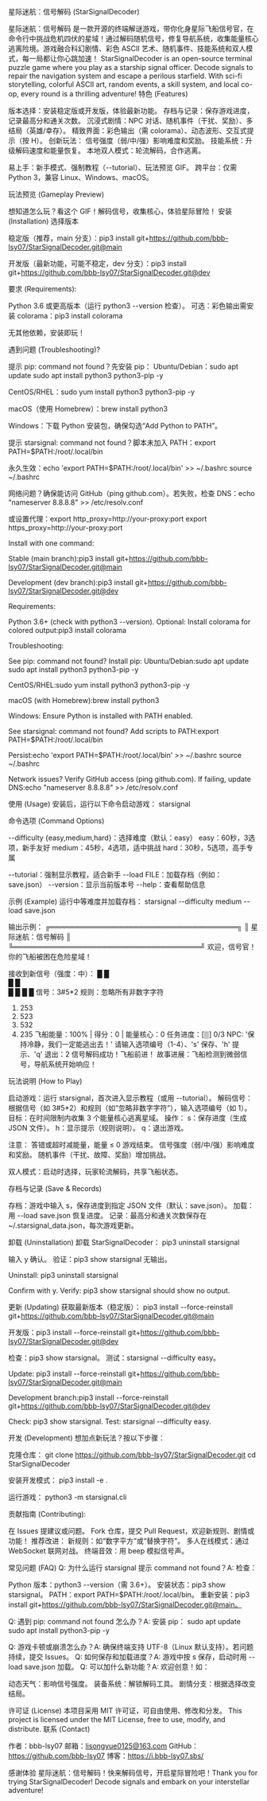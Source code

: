 星际迷航：信号解码 (StarSignalDecoder)

星际迷航：信号解码 是一款开源的终端解谜游戏，带你化身星际飞船信号官，在命令行中挑战危机四伏的星域！通过解码随机信号，修复导航系统，收集能量核心逃离险境。游戏融合科幻剧情、彩色 ASCII 艺术、随机事件、技能系统和双人模式，每一局都让你心跳加速！
StarSignalDecoder is an open-source terminal puzzle game where you play as a starship signal officer. Decode signals to repair the navigation system and escape a perilous starfield. With sci-fi storytelling, colorful ASCII art, random events, a skill system, and local co-op, every round is a thrilling adventure!
特色 (Features)

版本选择：安装稳定版或开发版，体验最新功能。
存档与记录：保存游戏进度，记录最高分和通关次数。
沉浸式剧情：NPC 对话、随机事件（干扰、奖励）、多结局（英雄/幸存）。
精致界面：彩色输出（需 colorama）、动态波形、交互式提示（按 H）。
创新玩法：
信号强度（弱/中/强）影响难度和奖励。
技能系统：升级解码速度和能量恢复。
本地双人模式：轮流解码，合作逃离。


易上手：新手模式、强制教程（--tutorial）、玩法预览 GIF。
跨平台：仅需 Python 3，兼容 Linux、Windows、macOS。

玩法预览 (Gameplay Preview)

想知道怎么玩？看这个 GIF！解码信号，收集核心，体验星际冒险！
安装 (Installation)
选择版本

稳定版（推荐，main 分支）：pip3 install git+https://github.com/bbb-lsy07/StarSignalDecoder.git@main


开发版（最新功能，可能不稳定，dev 分支）：pip3 install git+https://github.com/bbb-lsy07/StarSignalDecoder.git@dev



要求 (Requirements):

Python 3.6 或更高版本（运行 python3 --version 检查）。
可选：彩色输出需安装 colorama：pip3 install colorama


无其他依赖，安装即玩！

遇到问题 (Troubleshooting)?  

提示 pip: command not found？先安装 pip：
Ubuntu/Debian：sudo apt update
sudo apt install python3 python3-pip -y


CentOS/RHEL：sudo yum install python3 python3-pip -y


macOS（使用 Homebrew）：brew install python3


Windows：下载 Python 安装包，确保勾选“Add Python to PATH”。


提示 starsignal: command not found？脚本未加入 PATH：export PATH=$PATH:/root/.local/bin

永久生效：echo 'export PATH=$PATH:/root/.local/bin' >> ~/.bashrc
source ~/.bashrc


网络问题？确保能访问 GitHub（ping github.com）。若失败，检查 DNS：echo "nameserver 8.8.8.8" >> /etc/resolv.conf

或设置代理：export http_proxy=http://your-proxy:port
export https_proxy=http://your-proxy:port



Install with one command:

Stable (main branch):pip3 install git+https://github.com/bbb-lsy07/StarSignalDecoder.git@main


Development (dev branch):pip3 install git+https://github.com/bbb-lsy07/StarSignalDecoder.git@dev



Requirements:

Python 3.6+ (check with python3 --version).
Optional: Install colorama for colored output:pip3 install colorama



Troubleshooting:

See pip: command not found? Install pip:
Ubuntu/Debian:sudo apt update
sudo apt install python3 python3-pip -y


CentOS/RHEL:sudo yum install python3 python3-pip -y


macOS (with Homebrew):brew install python3


Windows: Ensure Python is installed with PATH enabled.


See starsignal: command not found? Add scripts to PATH:export PATH=$PATH:/root/.local/bin

Persist:echo 'export PATH=$PATH:/root/.local/bin' >> ~/.bashrc
source ~/.bashrc


Network issues? Verify GitHub access (ping github.com). If failing, update DNS:echo "nameserver 8.8.8.8" >> /etc/resolv.conf



使用 (Usage)
安装后，运行以下命令启动游戏：
starsignal

命令选项 (Command Options)

--difficulty {easy,medium,hard}：选择难度（默认：easy）
easy：60秒，3选项，新手友好
medium：45秒，4选项，适中挑战
hard：30秒，5选项，高手专属


--tutorial：强制显示教程，适合新手
--load FILE：加载存档（例如：save.json）
--version：显示当前版本号
--help：查看帮助信息

示例 (Example)
运行中等难度并加载存档：
starsignal --difficulty medium --load save.json

输出示例：
╔══════════════════════════════════════╗
║    星际迷航：信号解码              ║
╚══════════════════════════════════════╝
欢迎，信号官！你的飞船被困在危险星域！

接收到新信号（强度：中）：
  █       █  
    █   █   
█   █   █   █
信号：3#5*2
规则：忽略所有非数字字符
1. 253
2. 523
3. 532
4. 235
飞船能量：100% | 得分：0 | 能量核心：0
任务进度：[▒] 0/3
NPC: '保持冷静，我们一定能逃出去！'
请输入选项编号（1-4）、's' 保存、'h' 提示、'q' 退出：2
信号解码成功！飞船前进！
故事进展：飞船检测到微弱信号，导航系统开始响应！

玩法说明 (How to Play)

启动游戏：运行 starsignal，首次进入显示教程（或用 --tutorial）。
解码信号：根据信号（如 3#5*2）和规则（如“忽略非数字字符”），输入选项编号（如 1）。
目标：在时间限制内收集 3 个能量核心逃离星域。
操作：
s：保存进度（生成 JSON 文件）。
h：显示提示（规则说明）。
q：退出游戏。


注意：
答错或超时减能量，能量 ≤ 0 游戏结束。
信号强度（弱/中/强）影响难度和奖励。
随机事件（干扰、故障、奖励）增加挑战。


双人模式：启动时选择，玩家轮流解码，共享飞船状态。

存档与记录 (Save & Records)

存档：游戏中输入 s，保存进度到指定 JSON 文件（默认：save.json）。
加载：用 --load save.json 恢复进度。
记录：最高分和通关次数保存在 ~/.starsignal_data.json，每次游戏更新。

卸载 (Uninstallation)
卸载 StarSignalDecoder：
pip3 uninstall starsignal


输入 y 确认。
验证：pip3 show starsignal 无输出。

Uninstall:
pip3 uninstall starsignal


Confirm with y.
Verify: pip3 show starsignal should show no output.

更新 (Updating)
获取最新版本（稳定版）：
pip3 install --force-reinstall git+https://github.com/bbb-lsy07/StarSignalDecoder.git@main


开发版：pip3 install --force-reinstall git+https://github.com/bbb-lsy07/StarSignalDecoder.git@dev


检查：pip3 show starsignal。
测试：starsignal --difficulty easy。

Update:
pip3 install --force-reinstall git+https://github.com/bbb-lsy07/StarSignalDecoder.git@main


Development branch:pip3 install --force-reinstall git+https://github.com/bbb-lsy07/StarSignalDecoder.git@dev


Check: pip3 show starsignal.
Test: starsignal --difficulty easy.

开发 (Development)
想加点新玩法？按以下步骤：

克隆仓库：
git clone https://github.com/bbb-lsy07/StarSignalDecoder.git
cd StarSignalDecoder


安装开发模式：
pip3 install -e .


运行游戏：
python3 -m starsignal.cli



贡献指南 (Contributing):

在 Issues 提建议或问题。
Fork 仓库，提交 Pull Request，欢迎新规则、剧情或功能！
推荐改进：
新规则：如“数字平方”或“替换字符”。
多人在线模式：通过 WebSocket 联网对战。
终端音效：用 beep 模拟信号声。



常见问题 (FAQ)
Q: 为什么运行 starsignal 提示 command not found？A: 检查：

Python 版本：python3 --version（需 3.6+）。
安装状态：pip3 show starsignal。
PATH：export PATH=$PATH:/root/.local/bin。
重新安装：pip3 install git+https://github.com/bbb-lsy07/StarSignalDecoder.git@main。

Q: 遇到 pip: command not found 怎么办？A: 安装 pip：
sudo apt update
sudo apt install python3-pip -y

Q: 游戏卡顿或崩溃怎么办？A: 确保终端支持 UTF-8（Linux 默认支持）。若问题持续，提交 Issues。
Q: 如何保存和加载进度？A: 游戏中按 s 保存，启动时用 --load save.json 加载。
Q: 可以加什么新功能？A: 欢迎创意！如：

动态天气：影响信号强度。
装备系统：解锁解码工具。
剧情分支：根据选择改变结局。

许可证 (License)
本项目采用 MIT 许可证，可自由使用、修改和分发。
This project is licensed under the MIT License, free to use, modify, and distribute.
联系 (Contact)

作者：bbb-lsy07
邮箱：lisongyue0125@163.com
GitHub：https://github.com/bbb-lsy07
博客：https://i.bbb-lsy07.sbs/

感谢体验 星际迷航：信号解码！快来解码信号，开启星际冒险吧！Thank you for trying StarSignalDecoder! Decode signals and embark on your interstellar adventure!
